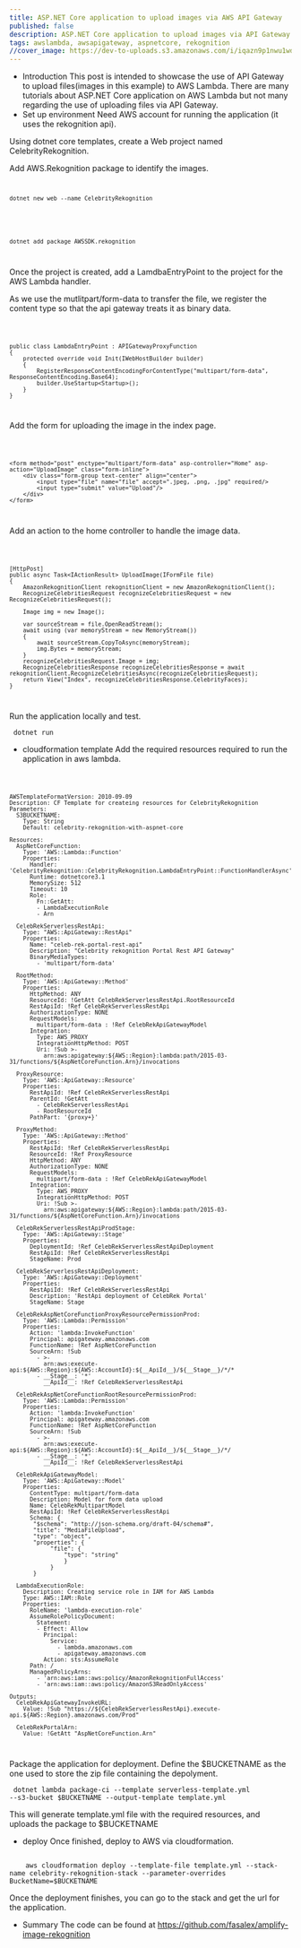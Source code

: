 ```yaml
---
title: ASP.NET Core application to upload images via AWS API Gateway
published: false
description: ASP.NET Core application to upload images via API Gateway to AWS Lambda for image recognition using AWS Rekognition's API
tags: awslambda, awsapigateway, aspnetcore, rekognition
//cover_image: https://dev-to-uploads.s3.amazonaws.com/i/iqazn9p1nwu1wd5odii5.jpeg
---
```


- Introduction
This post is intended to showcase the use of API Gateway to upload files(images in this example) to AWS Lambda. There are many tutorials about ASP.NET Core application on AWS Lambda but not many regarding the use of uploading files via API Gateway. 
- Set up environment 
Need AWS account for running the application (it uses the rekognition api). 

Using dotnet core templates, create a Web project named CelebrityRekognition.

Add AWS.Rekognition package to identify the images.
<code>    
	
	dotnet new web --name CelebrityRekognition
	
</code>
<code>    
	
	dotnet add package AWSSDK.rekognition
	
</code>

Once the project is created, add a LamdbaEntryPoint to the project for the AWS Lambda handler. 

As we use the mutlitpart/form-data to transfer the file, we register the content type so that the api gateway treats it as binary data.

<code>
	
    public class LambdaEntryPoint : APIGatewayProxyFunction
    {
        protected override void Init(IWebHostBuilder builder)
        {
            RegisterResponseContentEncodingForContentType("multipart/form-data", ResponseContentEncoding.Base64);
            builder.UseStartup<Startup>();
        }
    }
    
</code>

Add the form for uploading the image in the index page. 

<code>
	
    <form method="post" enctype="multipart/form-data" asp-controller="Home" asp-action="UploadImage" class="form-inline">
        <div class="form-group text-center" align="center">
            <input type="file" name="file" accept=".jpeg, .png, .jpg" required/>
            <input type="submit" value="Upload"/>
        </div>
    </form>
    
</code>

Add an action to the home controller to handle the image data. 

<code>
	
	[HttpPost]
	public async Task<IActionResult> UploadImage(IFormFile file)
	{
		AmazonRekognitionClient rekognitionClient = new AmazonRekognitionClient();
		RecognizeCelebritiesRequest recognizeCelebritiesRequest = new RecognizeCelebritiesRequest();

		Image img = new Image();

		var sourceStream = file.OpenReadStream();
		await using (var memoryStream = new MemoryStream())
		{
			await sourceStream.CopyToAsync(memoryStream);
			img.Bytes = memoryStream;
		}
		recognizeCelebritiesRequest.Image = img;
		RecognizeCelebritiesResponse recognizeCelebritiesResponse = await rekognitionClient.RecognizeCelebritiesAsync(recognizeCelebritiesRequest);
		return View("Index", recognizeCelebritiesResponse.CelebrityFaces);
	}
	
</code>

Run the application locally and test. 

<code>    dotnet run </code>

- cloudformation template
Add the required resources required to run the application in aws lambda. 

<code>

	AWSTemplateFormatVersion: 2010-09-09
	Description: CF Template for createing resources for CelebrityRekognition
	Parameters:
	  S3BUCKETNAME:
		Type: String
		Default: celebrity-rekognition-with-aspnet-core

	Resources:
	  AspNetCoreFunction:
		Type: 'AWS::Lambda::Function'
		Properties:
		  Handler: 'CelebrityRekognition::CelebrityRekognition.LambdaEntryPoint::FunctionHandlerAsync'
		  Runtime: dotnetcore3.1
		  MemorySize: 512
		  Timeout: 10
		  Role:
			Fn::GetAtt:
			- LambdaExecutionRole
			- Arn

	  CelebRekServerlessRestApi:
		Type: "AWS::ApiGateway::RestApi"
		Properties:
		  Name: "celeb-rek-portal-rest-api"
		  Description: "Celebrity rekognition Portal Rest API Gateway"
		  BinaryMediaTypes:
			- 'multipart/form-data'

	  RootMethod:
		Type: 'AWS::ApiGateway::Method'
		Properties:
		  HttpMethod: ANY
		  ResourceId: !GetAtt CelebRekServerlessRestApi.RootResourceId
		  RestApiId: !Ref CelebRekServerlessRestApi
		  AuthorizationType: NONE
		  RequestModels: 
			multipart/form-data : !Ref CelebRekApiGatewayModel
		  Integration:
			Type: AWS_PROXY
			IntegrationHttpMethod: POST
			Uri: !Sub >-
			  arn:aws:apigateway:${AWS::Region}:lambda:path/2015-03-31/functions/${AspNetCoreFunction.Arn}/invocations

	  ProxyResource:
		Type: 'AWS::ApiGateway::Resource'
		Properties:
		  RestApiId: !Ref CelebRekServerlessRestApi
		  ParentId: !GetAtt 
			- CelebRekServerlessRestApi
			- RootResourceId
		  PathPart: '{proxy+}'

	  ProxyMethod:
		Type: 'AWS::ApiGateway::Method'
		Properties:
		  RestApiId: !Ref CelebRekServerlessRestApi
		  ResourceId: !Ref ProxyResource
		  HttpMethod: ANY
		  AuthorizationType: NONE
		  RequestModels: 
			multipart/form-data : !Ref CelebRekApiGatewayModel
		  Integration:
			Type: AWS_PROXY
			IntegrationHttpMethod: POST
			Uri: !Sub >-
			  arn:aws:apigateway:${AWS::Region}:lambda:path/2015-03-31/functions/${AspNetCoreFunction.Arn}/invocations
	 
	  CelebRekServerlessRestApiProdStage:
		Type: 'AWS::ApiGateway::Stage'
		Properties:
		  DeploymentId: !Ref CelebRekServerlessRestApiDeployment
		  RestApiId: !Ref CelebRekServerlessRestApi
		  StageName: Prod

	  CelebRekServerlessRestApiDeployment:
		Type: 'AWS::ApiGateway::Deployment'
		Properties:
		  RestApiId: !Ref CelebRekServerlessRestApi
		  Description: 'RestApi deployment of CelebRek Portal'
		  StageName: Stage

	  CelebRekAspNetCoreFunctionProxyResourcePermissionProd:
		Type: 'AWS::Lambda::Permission'
		Properties:
		  Action: 'lambda:InvokeFunction'
		  Principal: apigateway.amazonaws.com
		  FunctionName: !Ref AspNetCoreFunction
		  SourceArn: !Sub 
			- >-
			  arn:aws:execute-api:${AWS::Region}:${AWS::AccountId}:${__ApiId__}/${__Stage__}/*/*
			- __Stage__: '*'
			  __ApiId__: !Ref CelebRekServerlessRestApi

	  CelebRekAspNetCoreFunctionRootResourcePermissionProd:
		Type: 'AWS::Lambda::Permission'
		Properties:
		  Action: 'lambda:InvokeFunction'
		  Principal: apigateway.amazonaws.com
		  FunctionName: !Ref AspNetCoreFunction
		  SourceArn: !Sub 
			- >-
			  arn:aws:execute-api:${AWS::Region}:${AWS::AccountId}:${__ApiId__}/${__Stage__}/*/
			- __Stage__: '*'
			  __ApiId__: !Ref CelebRekServerlessRestApi

	  CelebRekApiGatewayModel:
		Type: 'AWS::ApiGateway::Model'
		Properties: 
		  ContentType: multipart/form-data
		  Description: Model for form data upload
		  Name: CelebRekMultipartModel
		  RestApiId: !Ref CelebRekServerlessRestApi
		  Schema: {
		   "$schema": "http://json-schema.org/draft-04/schema#",
		   "title": "MediaFileUpload",
		   "type": "object",
		   "properties": {
				"file": { 
					"type": "string" 
					}
				}
		   }

	  LambdaExecutionRole:
		Description: Creating service role in IAM for AWS Lambda  
		Type: AWS::IAM::Role
		Properties:
		  RoleName: 'lambda-execution-role'
		  AssumeRolePolicyDocument:
			Statement:
			- Effect: Allow
			  Principal:
				Service:
				  - lambda.amazonaws.com
				  - apigateway.amazonaws.com            
			  Action: sts:AssumeRole
		  Path: /
		  ManagedPolicyArns:
			- 'arn:aws:iam::aws:policy/AmazonRekognitionFullAccess'
			- 'arn:aws:iam::aws:policy/AmazonS3ReadOnlyAccess'     

	Outputs:
	  CelebRekApiGatewayInvokeURL:
		Value: !Sub "https://${CelebRekServerlessRestApi}.execute-api.${AWS::Region}.amazonaws.com/Prod"

	  CelebRekPortalArn:
		Value: !GetAtt "AspNetCoreFunction.Arn"
</code>

Package the application for deployment. Define the $BUCKETNAME as the one used to store the zip file containing the depolyment. 

<code>    dotnet lambda package-ci --template serverless-template.yml --s3-bucket $BUCKETNAME --output-template template.yml</code>

This will generate template.yml file with the required resources, and uploads the package to $BUCKETNAME

- deploy
Once finished, deploy to AWS via cloudformation.

<code>
	aws cloudformation deploy --template-file template.yml --stack-name celebrity-rekognition-stack --parameter-overrides BucketName=$BUCKETNAME
</code>

Once the deployment finishes, you can go to the stack and get the url for the application. 

- Summary
The code can be found at https://github.com/fasalex/amplify-image-rekognition
